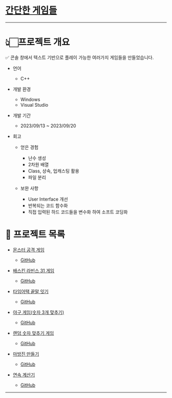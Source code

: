 # [간단한 게임들](https://www.notion.so/9a119c046fe34fd8b2d8591548473f1c?pvs=4)

---

# 👆🏻프로젝트 개요

<aside>
✅ 콘솔 창에서 텍스트 기반으로 플레이 가능한 여러가지 게임들을 만들었습니다.

</aside>

- 언어

  - C++

- 개발 환경

  - Windows
  - Visual Studio

- 개발 기간

  - 2023/09/13 ~ 2023/09/20

- 회고

  - 얻은 경험

    - 난수 생성
    - 2차원 배열
    - Class, 상속, 업캐스팅 활용
    - 파일 분리

  - 보완 사항
    - User Interface 개선
    - 반복되는 코드 함수화
    - 직접 입력된 하드 코드들을 변수화 하여 소프트 코딩화

# 📔 프로젝트 목록

- [몬스터 공격 게임](https://www.notion.so/1324e0469f094661bbbf30d0e2f86959?pvs=21)

  - [GitHub](https://github.com/jongsoo0603/codingOn/tree/bd2a4df9f348682cb8ad8092d99adbde202e9aab/c%2B%2B/project/p7_attackGame)

- [배스킨 라빈스 31 게임](https://www.notion.so/31-151a8b3ac5a94f74b48694ab6ec73cec?pvs=21)

  - [GitHub](https://github.com/jongsoo0603/codingOn/blob/bd2a4df9f348682cb8ad8092d99adbde202e9aab/c%2B%2B/project/p1_baskinRobbins31Game.cpp)

- [타임어택 끝말 잇기](https://www.notion.so/a047faf98b4e49e0a85411a4444050d6?pvs=21)

  - [GitHub](https://github.com/jongsoo0603/codingOn/blob/bd2a4df9f348682cb8ad8092d99adbde202e9aab/c%2B%2B/project/p2_wordChainGame.cpp)

- [야구 게임(숫자 3개 맞추기)](https://www.notion.so/3-a41e3a7b81dd4968b94f09486df57676?pvs=21)

  - [GitHub](https://github.com/jongsoo0603/codingOn/blob/bd2a4df9f348682cb8ad8092d99adbde202e9aab/c%2B%2B/project/p5_baseBallGame.cpp)

- [랜덤 숫자 맞추기 게임](https://www.notion.so/560f34f624dc415da99c420aa2b6144f?pvs=21)

  - [GitHub](https://github.com/jongsoo0603/codingOn/blob/bd2a4df9f348682cb8ad8092d99adbde202e9aab/c%2B%2B/project/p3_guessRandomNumbers.cpp)

- [마방진 만들기](https://www.notion.so/02d8d51889cc4478927afc241c64097d?pvs=21)

  - [GitHub](https://github.com/jongsoo0603/codingOn/blob/bd2a4df9f348682cb8ad8092d99adbde202e9aab/c%2B%2B/project/p4_magicSquare.cpp)

- [연속 계산기](https://www.notion.so/887a22d5ed49488b9ccc54ff7cb70a21?pvs=21)
  - [GitHub](https://github.com/jongsoo0603/codingOn/blob/bd2a4df9f348682cb8ad8092d99adbde202e9aab/c%2B%2B/project/p6_calculator.cpp)

---
